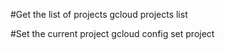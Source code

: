 #Get the list of projects
gcloud projects list

#Set the current project
gcloud config set project <radiant-night-257416>
